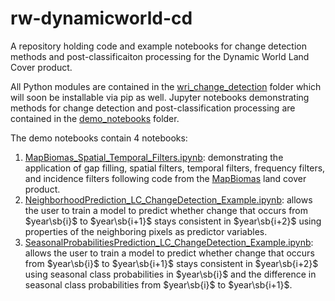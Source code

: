# rw-dynamicworld-cd
A repository holding code and example notebooks for change detection methods and post-classificaiton processing for the Dynamic World Land Cover product.

All Python modules are contained in the [wri_change_detection](https://github.com/wri/rw-dynamicworld-cd/tree/master/wri_change_detection) folder which will soon be installable via pip as well. Jupyter notebooks demonstrating methods for change detection and post-classification processing are contained in the [demo_notebooks](https://github.com/wri/rw-dynamicworld-cd/tree/master/demo_notebooks) folder.

The demo notebooks contain 4 notebooks:
1. [MapBiomas_Spatial_Temporal_Filters.ipynb](https://github.com/wri/rw-dynamicworld-cd/blob/master/demo_notebooks/MapBiomas_Spatial_Temporal_Filters.ipynb): demonstrating the application of gap filling, spatial filters, temporal filters, frequency filters, and incidence filters following code from the [MapBiomas](https://github.com/mapbiomas-brazil) land cover product.
2. [NeighborhoodPrediction_LC_ChangeDetection_Example.ipynb](https://github.com/wri/rw-dynamicworld-cd/blob/master/demo_notebooks/NeighborhoodPrediction_LC_ChangeDetection_Example.ipynb): allows the user to train a model to predict whether change that occurs from $year\sb{i}$ to $year\sb{i+1}$ stays consistent in $year\sb{i+2}$ using properties of the neighboring pixels as predictor variables.
3. [SeasonalProbabilitiesPrediction_LC_ChangeDetection_Example.ipynb](https://github.com/wri/rw-dynamicworld-cd/blob/master/demo_notebooks/SeasonalProbabilitiesPrediction_LC_ChangeDetection_Example.ipynb): allows the user to train a model to predict whether change that occurs from $year\sb{i}$ to $year\sb{i+1}$ stays consistent in $year\sb{i+2}$ using seasonal class probabilities in $year\sb{i}$ and the difference in seasonal class probabilities from $year\sb{i}$ to $year\sb{i+1}$.
